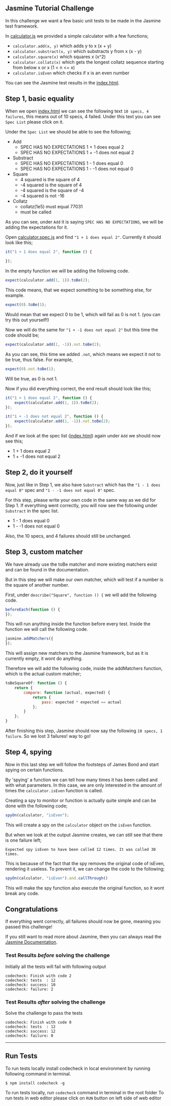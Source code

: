 ﻿## Jasmine Tutorial Challenge
In this challenge we want a few basic unit tests to be made in the Jasmine test framework.

In [calculator.js](./public/src/calculator.js) we provided a simple calculator with a few functions;

 - `calculator.add(x, y)` which adds y to x (x + y)
 - `calculator.substract(x, y)` which substracts y from x (x - y)
 - `calculator.square(x)` which squares x (x^2)
 - `calculator.collatz(x)` which gets the longest collatz sequence starting from below x or x (1 < n <= x)
 - `calculator.isEven` which checks if x is an even number

You can see the Jasmine test results in the [index.html](./public/index.html).

## Step 1, basic equality
When we open [index.html](./public/index.html) we can see the following text `10 specs, 4 failures`, this means out of 10 specs, 4 failed. Under this text you can see `Spec List` please click on it.

Under the `Spec List` we should be able to see the following;

- Add
    - SPEC HAS NO EXPECTATIONS 1 + 1 does equal 2
    - SPEC HAS NO EXPECTATIONS 1 + -1 does not equal 2
- Substract
    - SPEC HAS NO EXPECTATIONS 1 - 1 does equal 0
    - SPEC HAS NO EXPECTATIONS 1 - -1 does not equal 0
- Square
    - 4 squared is the square of 4
    - -4 squared is the square of 4
    - -4 squared is the square of -4
    - -4 squared is not -16
- Collatz
    - collatz(1e5) must equal 77031
    - must be called

As you can see, under `Add` it is saying `SPEC HAS NO EXPECTATIONS`, we will be adding the expectations for it.

Open [calculator.spec.js](./public/spec/calculator.spec.js) and find `"1 + 1 does equal 2"`. Currently it should look like this;
```JavaScript
it("1 + 1 does equal 2", function () {
        
});
```

In the empty function we will be adding the following code.
```JavaScript
expect(calculator.add(1, 1)).toBe(2);
```

This code means, that we expect something to be something else, for example.
```JavaScript
expect(0).toBe(1);
```
Would mean that we expect 0 to be 1, which will fail as 0 is not 1. (you can try this out yourself!)

Now we will do the same for `"1 + -1 does not equal 2"` but this time the code should be;
```JavaScript
expect(calculator.add(1, -1)).not.toBe(2);
```

As you can see, this time we added `.not`, which means we expect it not to be true, thus false. For example,
```JavaScript
expect(0).not.toBe(1);
```
Will be true, as 0 is not 1.

Now if you did everything correct, the end result should look like this;
```JavaScript
it("1 + 1 does equal 2", function () {
    expect(calculator.add(1, 1)).toBe(2);
});

it("1 + -1 does not equal 2", function () {
    expect(calculator.add(1, -1)).not.toBe(2);
});
```

And if we look at the spec list ([index.html](./public/index.html)) again under `Add` we should now see this;

- 1 + 1 does equal 2
- 1 + -1 does not equal 2

## Step 2, do it yourself
Now, just like in Step 1, we also have `Substract` which has the `"1 - 1 does equal 0"` spec and `"1 - -1 does not equal 0"` spec.

For this step, please write your own code in the same way as we did for Step 1. 
If everything went correctly, you will now see the following under `Substract` in the spec list.

- 1 - 1 does equal 0
- 1 - -1 does not equal 0

Also, the 10 specs, and 4 failures should still be unchanged.

## Step 3, custom matcher
We have already use the toBe matcher and more existing matchers exist and can be found in the documentation.

But in this step we will make our own matcher, which will test if a number is the square of another number.

First, under `describe("Square", function () {` we will add the following code.
```JavaScript
beforeEach(function () {
});
```

This will run anything inside the function before every test. Inside the function we will call the following code.
```JavaScript
jasmine.addMatchers({
});
```
This will assign new matchers to the Jasmine framework, but as it is currently empty, it wont do anything.

Therefore we will add the following code, inside the addMatchers function, which is the actual custom matcher;
```JavaScript
toBeSquareOf: function () {
    return {
        compare: function (actual, expected) {
            return {
                pass: expected * expected == actual
            };
        }
    };
}
``` 

After finishing this step, Jasmine should now say the following `10 specs, 1 failure`. So we lost 3 failures! way to go!

## Step 4, spying
Now in this last step we will follow the footsteps of James Bond and start spying on certain functions.

By 'spying' a function we can tell how many times it has been called and with what parameters. 
In this case, we are only interested in the amount of times the `calculator.isEven` function is called.

Creating a spy to monitor or function is actually quite simple and can be done with the following code;
```JavaScript
spyOn(calculator, "isEven");
```

This will create a spy on the `calculator` object on the `isEven` function.

But when we look at the output Jasmine creates, we can still see that there is one failure left;
```
Expected spy isEven to have been called 12 times. It was called 30 times.
```

This is because of the fact that the spy removes the original code of isEven, rendering it useless.
To prevent it, we can change the code to the following;
```JavaScript
spyOn(calculator, "isEven").and.callThrough()
```

This will make the spy function also execute the original function, so it wont break any code.

## Congratulations
If everything went correctly, all failures should now be gone, meaning you passed this challenge!

If you still want to read more about Jasmine, then you can always read the [Jasmine Documentation](http://jasmine.github.io/2.4/introduction.html).


### Test Results *before* solving the challenge  
Initially all the tests will fail with following output

```
codecheck: Finish with code 2
codecheck: tests  : 12
codecheck: success: 10
codecheck: failure: 2
```

### Test Results *after* solving the challenge
Solve the challenge to pass the tests
```
codecheck: Finish with code 0
codecheck: tests  : 12
codecheck: success: 12
codecheck: failure: 0
```

--- --- ---

## Run Tests
To run tests locally install codecheck in local environment by running following command in terminal.
```
$ npm install codecheck -g
```
To run tests locally, run `codecheck` command in terminal in the root folder 
To run tests in web editor please click on `RUN` button on left side of web editor
